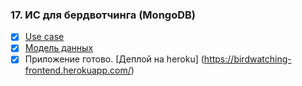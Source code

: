 ### 17. ИС для бердвотчинга (MongoDB)

* [x] [Use case](https://github.com/moevm/nosql2h20-bird-mongo/wiki/Use-case)
* [x] [Модель данных](https://github.com/moevm/nosql2h20-bird-mongo/wiki/%D0%9C%D0%BE%D0%B4%D0%B5%D0%BB%D1%8C-%D0%B4%D0%B0%D0%BD%D0%BD%D1%8B%D1%85)
* [x] Приложение готово. [Деплой на heroku] (https://birdwatching-frontend.herokuapp.com/)
